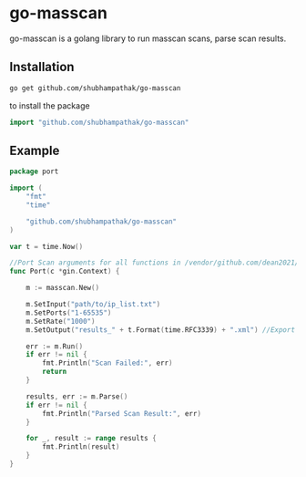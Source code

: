# go-masscan

go-masscan is a golang library to run masscan scans, parse scan results.


## Installation


```sh
go get github.com/shubhampathak/go-masscan
```
to install the package

```go
import "github.com/shubhampathak/go-masscan"
```

## Example

```go
package port

import (
	"fmt"
	"time"

	"github.com/shubhampathak/go-masscan"
)

var t = time.Now()

//Port Scan arguments for all functions in /vendor/github.com/dean2021/go-masscan/masscan.go
func Port(c *gin.Context) {

	m := masscan.New()

	m.SetInput("path/to/ip_list.txt")
	m.SetPorts("1-65535")
	m.SetRate("1000")
	m.SetOutput("results_" + t.Format(time.RFC3339) + ".xml") //Export results.xml with timestamp

	err := m.Run()
	if err != nil {
		fmt.Println("Scan Failed:", err)
		return
	}

	results, err := m.Parse()
	if err != nil {
		fmt.Println("Parsed Scan Result:", err)
	}

	for _, result := range results {
		fmt.Println(result)
	}
}

```
